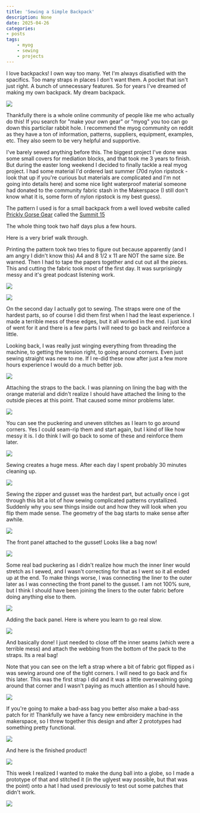 ```yaml
---
title: 'Sewing a Simple Backpack'
description: None
date: 2025-04-26
categories:
- posts
tags: 
    - myog
    - sewing
    - projects
---
```


I love backpacks! I own way too many. Yet I'm always disatisfied with the spacifics. Too many straps in places I don't want them. A pocket that isn't just right. A bunch of unnecessary features. So for years I've dreamed of making my own backpack. My dream backpack.

![](/assets/images/E007ECD2-45CC-4F62-B108-CF447F2D27BB_1_105_c.jpeg)

Thankfully there is a whole online community of people like me who actually do this! If you search for "make your own gear" or "myog" you too can go down this particilar rabbit hole. I recommend the myog community on reddit as they have a ton of information, patterns, suppliers, equipment, examples, etc. They also seem to be very helpful and supportive.

I've barely sewed anything before this. The biggest project I've done was some small covers for mediation blocks, and that took me 3 years to finish. But during the easter long weekend I decided to finally tackle a real myog project. I had some material I'd ordered last summer (70d nylon ripstock - look that up if you're curious but materials are complicated and I'm not going into details here) and some nice light waterproof material someone had donated to the community fabric stash in the Makerspace (I still don't know what it is, some form of nylon ripstock is my best guess).

The pattern I used is for a small backpack from a well loved website called [Prickly Gorse Gear](https://www.myogtutorials.com) called the [Summit 15](https://www.myogtutorials.com/summit-15-backpack/)

The whole thing took two half days plus a few hours.

Here is a very brief walk through.

Printing the pattern took two tries to figure out because apparently (and I am angry I didn't know this) A4 and 8 1/2 x 11 are NOT the same size. Be warned. Then I had to tape the papers together and cut out all the pieces. This and cutting the fabric took most of the first day. It was surprisingly messy and it's great podcast listening work.

![](/assets/images/D1443A99-BD75-4736-ADA6-0E0D70C22977_1_105_c.jpeg)

![](/assets/images/705E5E20-EF6E-4990-9A44-FF75C116C0F1_1_102_o.jpeg)

On the second day I actually got to sewing. The straps were one of the hardest parts, so of course I did them first when I had the least experience. I made a terrible mess of these edges, but it all worked in the end. I just kind of went for it and there is a few parts I will need to go back and reinforce a little.

Looking back, I was really just winging everything from threading the machine, to getting the tension right, to going around corners. Even just sewing straight was new to me. If I re-did these now after just a few more hours experience I would do a much better job.

![](/assets/images/57F1C7EC-FC07-4119-A1EF-33B4760A93E0_1_102_o.jpeg)

Attaching the straps to the back. I was planning on lining the bag with the orange material and didn't realize I should have attached the lining to the outside pieces at this point. That caused some minor problems later.

![](/assets/images/317AE1F0-757B-425A-AFCF-08FBFC3B08C8_1_102_o.jpeg)

You can see the puckering and uneven stitches as I learn to go around corners. Yes I could seam-rip them and start again, but I kind of like how messy it is. I do think I will go back to some of these and reinforce them later.

![](/assets/images/D526D62E-E509-4115-943F-A86E46C1FAA1_1_102_o.jpeg)

Sewing creates a huge mess. After each day I spent probably 30 minutes cleaning up.

![](/assets/images/AA810450-1458-4920-A235-81BB5FF60AFB_1_102_o.jpeg)

Sewing the zipper and gusset was the hardest part, but actually once i got through this bit a lot of how sewing complicated patterns crystallized. Suddenly why you sew things inside out and how they will look when you flip them made sense. The geometry of the bag starts to make sense after awhile.

![](/assets/images/2806D6B3-8296-4E91-892F-A1C490D45D6D_1_105_c.jpeg)

The front panel attached to the gusset! Looks like a bag now!

![](/assets/images/80E16F53-AA2D-4FAF-8873-084F84B52F0D_1_105_c.jpeg)

Some real bad puckering as I didn't realize how much the inner liner would stretch as I sewed, and I wasn't correcting for that as I went so it all ended up at the end. To make things worse, I was connecting the liner to the outer later as I was connecting the front panel to the gusset. I am not 100% sure, but I think I should have been joining the liners to the outer fabric before doing anything else to them.

![](/assets/images/08E2D199-EB42-49F5-8E6D-D5FA55349B4D_1_105_c.jpeg)

Adding the back panel. Here is where you learn to go real slow.

![](/assets/images/1B72B751-8CB7-40CD-AD60-470775938D2D_1_105_c.jpeg)

And basically done! I just needed to close off the inner seams (which were a terrible mess) and attach the webbing from the bottom of the pack to the straps. Its a real bag!

Note that you can see on the left a strap where a bit of fabric got flipped as i was sewing around one of the tight corners. I will need to go back and fix this later. This was the first strap I did and it was a little overwealming going around that corner and I wasn't paying as much attention as I should have.

![](/assets/images/8E278D49-072B-4A7E-829A-5EE055AF691D_1_105_c.jpeg)

If you're going to make a bad-ass bag you better also make a bad-ass patch for it! Thankfully we have a fancy new embroidery machine in the makerspace, so I threw together this design and after 2 prototypes had something pretty functional.

![](/assets/images/1D9AA744-FAF3-4B18-A8E0-60CC00F515D7_1_105_c.jpeg)

And here is the finished product!

![](/assets/images/16C3BD64-E7B9-485B-BBEF-7871DE3D6628_1_105_c.jpeg)

This week I realized I wanted to make the dung ball into a globe, so I made a prototype of that and stitched it (in the uglyest way possible, but that was the point) onto a hat I had used previously to test out some patches that didn't work.

![](/assets/images/E007ECD2-45CC-4F62-B108-CF447F2D27BB_1_105_c.jpeg)
